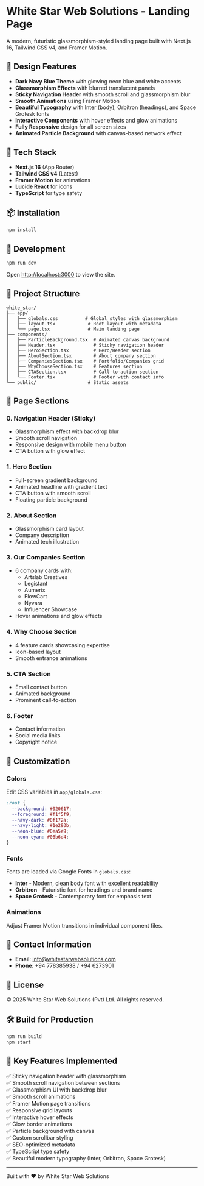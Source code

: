 # White Star Web Solutions - Landing Page

A modern, futuristic glassmorphism-styled landing page built with Next.js 16, Tailwind CSS v4, and Framer Motion.

## 🎨 Design Features

- **Dark Navy Blue Theme** with glowing neon blue and white accents
- **Glassmorphism Effects** with blurred translucent panels
- **Sticky Navigation Header** with smooth scroll and glassmorphism blur
- **Smooth Animations** using Framer Motion
- **Beautiful Typography** with Inter (body), Orbitron (headings), and Space Grotesk fonts
- **Interactive Components** with hover effects and glow animations
- **Fully Responsive** design for all screen sizes
- **Animated Particle Background** with canvas-based network effect

## 🚀 Tech Stack

- **Next.js 16** (App Router)
- **Tailwind CSS v4** (Latest)
- **Framer Motion** for animations
- **Lucide React** for icons
- **TypeScript** for type safety

## 📦 Installation

```bash
npm install
```

## 🏃 Development

```bash
npm run dev
```

Open [http://localhost:3000](http://localhost:3000) to view the site.

## 📁 Project Structure

```
white_star/
├── app/
│   ├── globals.css          # Global styles with glassmorphism
│   ├── layout.tsx            # Root layout with metadata
│   └── page.tsx              # Main landing page
├── components/
│   ├── ParticleBackground.tsx  # Animated canvas background
│   ├── Header.tsx              # Sticky navigation header
│   ├── HeroSection.tsx         # Hero/Header section
│   ├── AboutSection.tsx        # About company section
│   ├── CompaniesSection.tsx    # Portfolio/Companies grid
│   ├── WhyChooseSection.tsx    # Features section
│   ├── CTASection.tsx          # Call-to-action section
│   └── Footer.tsx              # Footer with contact info
└── public/                   # Static assets
```

## 🎯 Page Sections

### 0. Navigation Header (Sticky)
- Glassmorphism effect with backdrop blur
- Smooth scroll navigation
- Responsive design with mobile menu button
- CTA button with glow effect

### 1. Hero Section
- Full-screen gradient background
- Animated headline with gradient text
- CTA button with smooth scroll
- Floating particle background

### 2. About Section
- Glassmorphism card layout
- Company description
- Animated tech illustration

### 3. Our Companies Section
- 6 company cards with:
  - Artslab Creatives
  - Legistant
  - Aumerix
  - FlowCart
  - Nyvara
  - Influencer Showcase
- Hover animations and glow effects

### 4. Why Choose Section
- 4 feature cards showcasing expertise
- Icon-based layout
- Smooth entrance animations

### 5. CTA Section
- Email contact button
- Animated background
- Prominent call-to-action

### 6. Footer
- Contact information
- Social media links
- Copyright notice

## 🎨 Customization

### Colors
Edit CSS variables in `app/globals.css`:
```css
:root {
  --background: #020617;
  --foreground: #f1f5f9;
  --navy-dark: #0f172a;
  --navy-light: #1e293b;
  --neon-blue: #0ea5e9;
  --neon-cyan: #06b6d4;
}
```

### Fonts
Fonts are loaded via Google Fonts in `globals.css`:
- **Inter** - Modern, clean body font with excellent readability
- **Orbitron** - Futuristic font for headings and brand name
- **Space Grotesk** - Contemporary font for emphasis text

### Animations
Adjust Framer Motion transitions in individual component files.

## 📱 Contact Information

- **Email**: info@whitestarwebsolutions.com
- **Phone**: +94 778385938 / +94 6273901

## 📄 License

© 2025 White Star Web Solutions (Pvt) Ltd. All rights reserved.

## 🛠️ Build for Production

```bash
npm run build
npm start
```

## 🌟 Key Features Implemented

✅ Sticky navigation header with glassmorphism  
✅ Smooth scroll navigation between sections  
✅ Glassmorphism UI with backdrop blur  
✅ Smooth scroll animations  
✅ Framer Motion page transitions  
✅ Responsive grid layouts  
✅ Interactive hover effects  
✅ Glow border animations  
✅ Particle background with canvas  
✅ Custom scrollbar styling  
✅ SEO-optimized metadata  
✅ TypeScript type safety  
✅ Beautiful modern typography (Inter, Orbitron, Space Grotesk)  

---

Built with ❤️ by White Star Web Solutions
